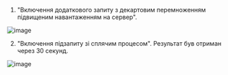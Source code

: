 1. "Включення додаткового запиту з декартовим перемноженням підвищеним навантаженням на сервер".

![image](https://user-images.githubusercontent.com/55207058/209328931-169d8bbc-49eb-4e8e-97e3-19864d6af372.png)

2. "Включення підзапиту зі сплячим процесом". Результат був отриман через 30 секунд.

![image](https://user-images.githubusercontent.com/55207058/209329293-1ef996ce-6ea5-44cc-8aca-d1998252219e.png)
